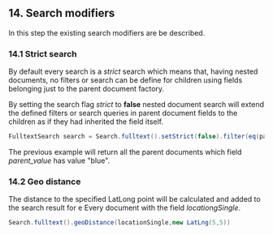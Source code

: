## 14. Search modifiers

In this step the existing search modifiers are be described.

### 14.1 Strict search

By default every search is a _strict_ search which means that, having nested documents, no filters or search can 
be define for children using fields belonging just to the parent document factory.
 
By setting the search flag _strict_ to **false** nested document search will extend the defined filters or search queries in parent 
document fields to the children as if they had inherited the field itself. 

```java
FulltextSearch search = Search.fulltext().setStrict(false).filter(eq(parent_value, "blue")).andChildrenSearch(child);
```

The previous example will return all the parent documents which field _parent_value_ has value "blue".

### 14.2 Geo distance

The distance to the specified LatLong point will be calculated and added to the search result for e Every document with the field _locationgSingle_.

```java
Search.fulltext().geoDistance(locationSingle,new LatLng(5,5))
```
